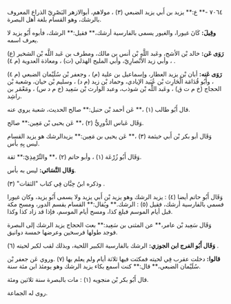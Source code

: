 ٧٠٦٤ -** ع:** يزيد بن أَبي يزيد الضبعي (٣) ، مولاهم، أبوالازهر البَصْرِيّ الذراع المعروف بالرشك، وهو القسام بلغة أهل البصرة.

**وقِيلَ:** كَانَ غيورا، والغيور يسمى بالفارسية أرشك،** فقيل:** الرشك، فأبوه أَبُو يزيد لا يعرف اسمه.

**رَوَى عَن:** خالد بْن الأشج، وعَبد اللَّهِ بْن أنس بن مالك، ومطرف بن عَبد اللَّه بْن الشخير (ع) ، وأبي زيد الأَنْصارِيّ، وأبي المليح الهذلي (ت) ، ومعاذة العدوية (م ٤) .

**رَوَى عَنه:** أبان بْن يزيد العطار، وإسماعيل بن علية (م) ، وجعفر بْن سُلَيْمان الضبعي (م ٤) ، وأَبُو قُدَامَة الْحَارِث بْن عُبَيد الإيادي، وحماد بْن زيد (م د) ، وسليم بْن حيان، وشعبة بْن الحجاج (خ م ت ق) ، وعَبد اللَّه بْن شوذب، وعبد الوارث بْن سَعِيد (خ م د س) ، ومَعْمَر بن راشِد.

قال أَبُو طالب (١) ،** عَن أحمد بْن حنبل:** صالح الحديث، شعبة يروي عنه.

وَقَال عَباس الدُّورِيُّ (٢) ،** عَن يحيى بْن مَعِين:** صالح.

وَقَال أبو بكر بْن أَبي خيثمة (٣) ،** عَن يحيى بن مَعِين:** يزيدالرشك هو يزيد القسام ليس بِهِ بأس.

وَقَال أَبُو زُرْعَة (١) ، وأبو حاتم (٢) ،** والتِّرْمِذِيّ:** ثقة.

**وَقَال النَّسَائي:** ليس به بأس.

وذكره ابنُ حِبَّان فِي كتاب "الثقات" (٣) .

وَقَال أَبُو حاتم أيضا (٤) : يزيد الرشك وهو يزيد بْن أَبي يزيد ولا يسمى أَبُو يزيد، وكان غيورا فسمي بالفارسية أرشك، فقيل (٥) : الرشك.** ويُقال:** القسام يقسم الدور، ومسح مكة قبل أيام الموسم فبلغ كذا، ومسح أيام الموسم، فإذا قد زاد كذا وكذا.

وَقَال سَعِيد بْن عامر،** عن المثنى بن سَعِيد:** بعث الحجاج يزيد الرشك إلى البصرة فوجد طولها فرسخين وعرضها خمسة دوانيق.

**وَقَال أَبُو الفرج ابن الجوزي:** الرشك بالفارسية الكبير اللحية، وبذلك لقب لكبر لحيته (٦) .

**قالوا:** دخلت عقرب فِي لحيته فمكثت فيها ثلاثة أيام ولم يعلم بها (٧) .وروي عَن جعفر بْن سُلَيْمان الضبعي،** قال:** كنت أسمع بكاء يزيد الرشك وهو يومئذ ابن مئة سنة.

قال أَبُو بكر بْن منجويه (١) : مات بالبصرة سنة ثلاثين ومئة.

روى له الجماعة.